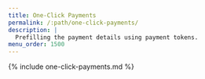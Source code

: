 ```yaml
---
title: One-Click Payments
permalink: /:path/one-click-payments/
description: |
  Prefilling the payment details using payment tokens.
menu_order: 1500
---
```


{% include one-click-payments.md %}
